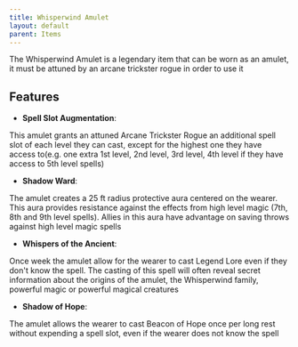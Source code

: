 ```yaml
---
title: Whisperwind Amulet
layout: default
parent: Items
---
```

The Whisperwind Amulet is a legendary item that can be worn as an amulet, it must be attuned by an arcane trickster rogue in order to use it

## Features
* **Spell Slot Augmentation**:

This amulet grants an attuned Arcane Trickster Rogue an additional spell slot of each level they can cast, except for the highest one they have access to(e.g. one extra 1st level, 2nd level, 3rd level, 4th level if they have access to 5th level spells)

* **Shadow Ward**:

The amulet creates a 25 ft radius protective aura centered on the wearer. This aura provides resistance against the effects from high level magic (7th, 8th and 9th level spells).
Allies in this aura have advantage on saving throws against high level magic spells

* **Whispers of the Ancient**:

Once week the amulet allow for the wearer to cast Legend Lore even if they don't know the spell. The casting of this spell will often reveal secret information about the origins of the amulet, the Whisperwind family, powerful magic or powerful magical creatures

 * **Shadow of Hope**:

The amulet allows the wearer to cast Beacon of Hope once per long rest without expending a spell slot, even if the wearer does not know the spell